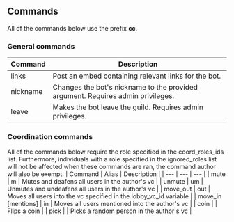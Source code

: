 ## Commands
All of the commands below use the prefix **cc**.
### General commands
| Command | Description |
| --- | --- |
| links | Post an embed containing relevant links for the bot. |
| nickname | Changes the bot's nickname to the provided argument. Requires admin privileges. |
| leave | Makes the bot leave the guild. Requires admin privileges. |

### Coordination commands
All of the commands below require the role specified in the coord_roles_ids list. Furthermore, individuals with a role specified in the ignored_roles list will not be affected when these commands are ran, the command author will also be exempt.
| Command | Alias | Description |
| --- | --- | --- |
| mute | m | Mutes and deafens all users in the author's vc |
| unmute | um | Unmutes and undeafens all users in the author's vc |
| move_out | out | Moves all users into the vc specified in the lobby_vc_id variable |
| move_in \[mentions\] | in | Moves all users mentioned into the author's vc |
| coin |  | Flips a coin |
| pick |  | Picks a random person in the author's vc | 
